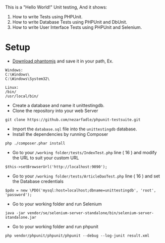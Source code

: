 This is a "Hello World!" Unit testing, And it shows:

 1. How to write Tests using PHPUnit.
 2. How to write Database Tests using PHPUnit and DbUnit.
 3. How to write User Interface Tests using PHPUnit and Selenium.

# Setup

* [Download phantomjs](http://phantomjs.org/download.html) and save it in your path, Ex. 

```
Windows:
C:\Windows\
C:\Windows\System32\

Linux:
/bin/
/usr/local/bin/
```
* Create a database and name it unittestingdb.
* Clone the repository into your web Server
```
git clone https://github.com/nezarfadle/phpunit-testsuite.git
```
* Import the ```database.sql``` file into the ```unittestingdb``` database.
* Install the dependencies by running Composer

``` php ./composer.phar install ```

* Go to your ```/working folder/tests/IndexTest.php``` line ( 16 ) and modify the URL to suit your custom URL

``` $this->setBrowserUrl('http://localhost:9090'); ```

* Go to your ```/working folder/tests/ArticleDaoTest.php``` line ( 16 ) and set the Database credentials

``` $pdo = new \PDO('mysql:host=localhost;dbname=unittestingdb', 'root', 'password'); ```

* Go to your working folder and run Selenium

```java -jar vendor/se/selenium-server-standalone/bin/selenium-server-standalone.jar```

* Go to your working folder and run phpunit

```php vendor/phpunit/phpunit/phpunit --debug --log-junit result.xml```


